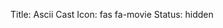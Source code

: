 Title: Ascii Cast
Icon: fas fa-movie
Status: hidden


<asciinema-player src="/blob/dockerUp.cast"></asciinema-player>

<script src="/blob/asciinema-player.js"></script>
